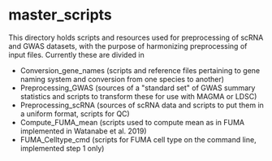 # master_scripts

This directory holds scripts and resources used for preprocessing of scRNA and GWAS datasets, with the purpose of harmonizing preprocessing of input files. 
Currently these are divided in 

* Conversion_gene_names (scripts and reference files pertaining to gene naming system and conversion from one species to another)
* Preprocessing_GWAS (sources of a "standard set" of GWAS summary statistics and scripts to transform these for use with MAGMA or LDSC)
* Preprocessing_scRNA (sources of scRNA data and scripts to put them in a uniform format, scripts for QC)
* Compute_FUMA_mean (scripts used to compute mean as in FUMA implemented in Watanabe et al. 2019)
* FUMA_Celltype_cmd (scripts for FUMA cell type on the command line, implemented step 1 only)

